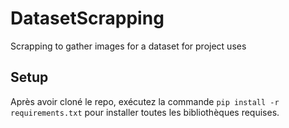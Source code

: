 # DatasetScrapping
Scrapping to gather images for a dataset for project uses

## Setup

Après avoir cloné le repo, exécutez la commande
`pip install -r requirements.txt` pour installer toutes les bibliothèques requises.